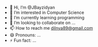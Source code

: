 - 👋 Hi, I’m @JBayzidyan
- 👀 I’m interested in Computer Science 
- 🌱 I’m currently learning programming
- 💞️ I’m looking to collaborate on ...
- 📫 How to reach me dilnya89@gmail.com
- 😄 Pronouns: ...
- ⚡ Fun fact: ...

<!---
JBayzidyan/JBayzidyan is a ✨ special ✨ repository because its `README.md` (this file) appears on your GitHub profile.
You can click the Preview link to take a look at your changes.
--->
